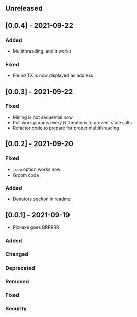 ## Unreleased

## [0.0.4] - 2021-09-22

### Added
- Multithreading, and it works

### Fixed
- Found TX is now displayed as address

## [0.0.3] - 2021-09-22

### Fixed
- Mining is not sequential now
- Poll work params every N iterations to prevent stale salts
- Refactor code to prepare for proper multithreading

## [0.0.2] - 2021-09-20

### Fixed
- `loop` option works now
- Groom code

### Added
- Donators section in readme

## [0.0.1] - 2021-09-19

- Pickaxe goes BRRRRR

### Added
### Changed
### Deprecated
### Removed
### Fixed
### Security


